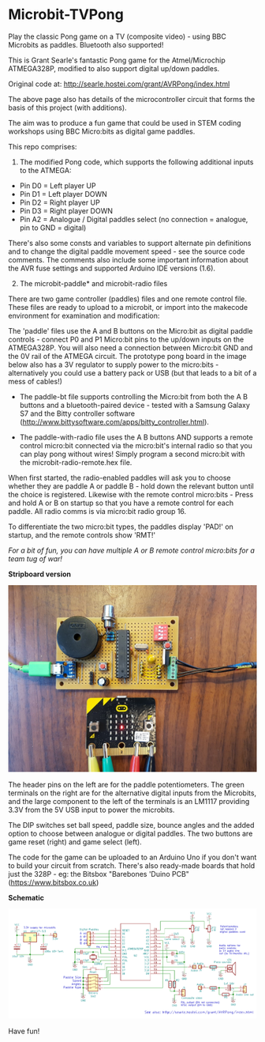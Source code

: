 # Microbit-TVPong

Play the classic Pong game on a TV (composite video) - using BBC Microbits as paddles. Bluetooth also supported!

This is Grant Searle's fantastic Pong game for the Atmel/Microchip ATMEGA328P, modified to also support digital up/down paddles.

Original code at: http://searle.hostei.com/grant/AVRPong/index.html

The above page also has details of the microcontroller circuit that forms the basis of this project (with additions).

The aim was to produce a fun game that could be used in STEM coding workshops using BBC Micro:bits as digital game paddles.

This repo comprises:

1) The modified Pong code, which supports the following additional inputs to the ATMEGA:

* Pin D0 = Left player UP
* Pin D1 = Left player DOWN
* Pin D2 = Right player UP
* Pin D3 = Right player DOWN
* Pin A2 = Analogue / Digital paddles select (no connection = analogue, pin to GND = digital)

There's also some consts and variables to support alternate pin definitions and to change the digital paddle movement speed -
see the source code comments. The comments also include some important information about the AVR fuse settings and supported
Arduino IDE versions (1.6).

2) The microbit-paddle* and microbit-radio files

There are two game controller (paddles) files and one remote control file. These files are ready to upload to a microbit, or import into the makecode environment for examination and modification:

The 'paddle' files use the A and B buttons on the Micro:bit as digital paddle controls - connect P0 and P1 Micro:bit pins
to the up/down inputs on the ATMEGA328P. You will also need a connection between Micro:bit GND and the 0V rail of the ATMEGA circuit. The prototype pong board in the image below also has a 3V regulator to supply power to the micro:bits - alternatively you could use a battery pack or USB (but that leads to a bit of a mess of cables!)

* The paddle-bt file supports controlling the Micro:bit from both the A B buttons and a bluetooth-paired device - tested with a Samsung Galaxy S7 and the Bitty controller software (http://www.bittysoftware.com/apps/bitty_controller.html).

* The paddle-with-radio file uses the A B buttons AND supports a remote control micro:bit connected via the micro:bit's internal radio so that you can play pong without wires! Simply program a second micro:bit with the microbit-radio-remote.hex file.

When first started, the radio-enabled paddles will ask you to choose whether they are paddle A or paddle B - hold down the relevant button until the choice is registered. Likewise with the remote control micro:bits - Press and hold A or B on startup so that you have a remote control for each paddle. All radio comms is via micro:bit radio group 16.

To differentiate the two micro:bit types, the paddles display 'PAD!' on startup, and the remote controls show 'RMT!'

*For a bit of fun, you can have multiple A or B remote control micro:bits for a team tug of war!*

**Stripboard version**

![Image](bitpong.jpg)

The header pins on the left are for the paddle potentiometers. The green terminals on the right are for the alternative digital inputs from the Microbits, and the large component to the left of the terminals is an LM1117 providing 3.3V from the 5V USB input to power the microbits.

The DIP switches set ball speed, paddle size, bounce angles and the added option to choose between analogue or digital paddles. The two buttons are game reset (right) and game select (left).

The code for the game can be uploaded to an Arduino Uno if you don't want to build your circuit from scratch. There's also ready-made boards that hold just the 328P - eg: the Bitsbox "Barebones 'Duino PCB" (https://www.bitsbox.co.uk) 

**Schematic**

![Image](microbit-pong-schematic.png)

Have fun!
